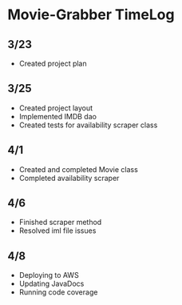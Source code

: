# Movie-Grabber TimeLog

## 3/23
* Created project plan

## 3/25
* Created project layout
* Implemented IMDB dao
* Created tests for availability scraper class

## 4/1
* Created and completed Movie class
* Completed availability scraper

## 4/6
* Finished scraper method
* Resolved iml file issues

## 4/8
* Deploying to AWS
* Updating JavaDocs
* Running code coverage

